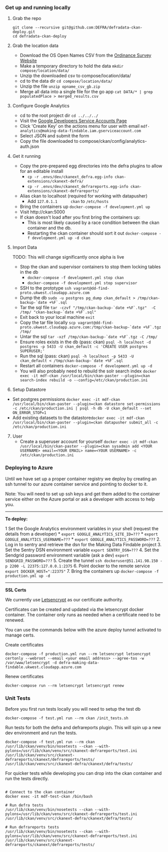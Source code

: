 ### Get up and running locally

1. Grab the repo
    ```
    git clone --recursive git@github.com:DEFRA/defradata-ckan-deploy.git
    cd defradata-ckan-deploy
    ```

2. Grab the location data
    * Download the OS Open Names CSV from the [Ordinance Survey Website](https://www.ordnancesurvey.co.uk/opendatadownload/products.html#OPNAME)
    * Make a temporary directory to hold the data `mkdir compose/location/data/`
    * Unzip the downloaded csv to compose/location/data/
    * cd to the data dir `cd compose/location/data/`
    * Unzip the file `unzip opname_csv_gb.zip`
    * Merge all data into a single file for the go app `cat DATA/* | grep populatedPlace > merged_results.csv`
    
3. Configure Google Analytics
    * cd to the root project dir `cd ../../../`
    * Visit the [Google Developers Service Accounts Page](https://console.developers.google.com/iam-admin/serviceaccounts?project=making-data-findable&folder&organizationId&angularJsUrl=%2Fprojectselector%2Fiam-admin%2Fserviceaccounts%3Fsupportedpurview%3Dproject%26project%3D%26folder%3D%26organizationId%3D&authuser=2&supportedpurview)
    * Click 'Create Key' on the actions menu for user with email `mdf-analytics@making-data-findable.iam.gserviceaccount.com`
    * Select JSON and submit the form 
    * Copy the file downloaded to compose/ckan/config/analytics-auth.json

4. Get it running
    * Copy the pre-prepared egg directories into the defra plugins to allow for an editable install
      * `cp -r .envs/dev/ckanext_defra.egg-info ckan-extensions/ckanext-defra/`
      * `cp -r .envs/dev/ckanext_defrareports.egg-info ckan-extensions/ckanext-defrareports/`
    * Alias ckan to localhost (required for working with datapusher)
        * Add `127.0.1.1      ckan` to `/etc/hosts` 
    * Bring the containers up `docker-compose -f development.yml up`
    * Visit http://ckan:5000
    * If ckan doesn't load after you first bring the containers up:
        * This is most likely caused by a race condition between the ckan container and the db.
        * Restarting the ckan container should sort it out `docker-compose -f development.yml up -d ckan`

5. Import Data
    
    TODO: This will change significantly once alpha is live
    
    * Stop the ckan and supervisor containers to stop them locking tables in the db
        * `docker-compose -f development.yml stop ckan`
        * `docker-compose -f development.yml stop supervisor`
    * SSH to the prototype `ssh vagrant@dd-find-proto.ukwest.cloudapp.azure.com`
    * Dump the db ``sudo -u postgres pg_dump ckan_default > /tmp/ckan-backup-`date +%F`.sql``
    * Tar the sql file ``tar -czvf "/tmp/ckan-backup-`date +%F`.tgz"  -C /tmp/ "ckan-backup-`date +%F`.sql"``
    * Exit back to your local machine `exit`
    * Copy the tar file locally ``scp vagrant@dd-find-proto.ukwest.cloudapp.azure.com:/tmp/ckan-backup-`date +%F`.tgz /tmp/``
    * Untar the sql ``tar -xzf /tmp/ckan-backup-`date +%F`.tgz -C /tmp/``
    * Ensure roles exists in the db (pass: ckan) `psql -h localhost -d postgres -p 5433 -U ckan_default -c 'CREATE USER postgres SUPERUSER;'`
    * Run the sql (pass: ckan) ``psql -h localhost -p 5433 -U ckan_default < /tmp/ckan-backup-`date +%F`.sql`` 
    * Restart all containers `docker-compose -f development.yml up -d`
    * You will also probably need to rebuild the solr search index `docker exec -it mdf-ckan /usr/local/bin/ckan-paster --plugin=ckan search-index rebuild -o --config=/etc/ckan/production.ini`
    
6. Setup Datastore
  * Set postgres permissions ``docker exec -it mdf-ckan /usr/local/bin/ckan-paster --plugin=ckan datastore set-permissions -c /etc/ckan/production.ini | psql -h db -U ckan_default --set ON_ERROR_STOP=1``
  * Add existing datasets to the datastore``docker exec -it mdf-ckan /usr/local/bin/ckan-paster --plugin=ckan datapusher submit_all -c /etc/ckan/production.ini``  
7. User
    * Create a superuser account for yourself ``docker exec -it mdf-ckan /usr/local/bin/ckan-paster --plugin=ckan sysadmin add <YOUR USERNAME> email=<YOUR EMAIL> name=<YOUR USERNAME> -c /etc/ckan/production.ini``
    

### Deploying to Azure

Until we have set up a proper container registry we deploy by creating an ssh tunnel to our azure container service and pointing to docker to it.

Note: You will need to set up ssh keys and get them added to the container service either on the Azure portal or ask a developer with access to help you.

-----------

**To deploy:**

1 Set the Google Analytics environment variables in your shell (request the details from a developer)
    * `export GOOGLE_ANALYTICS_SITE_ID=???`
    * `export GOOGLE_ANALYTICS_USERNAME=???`
    * `export GOOGLE_ANALYTICS_PASSWORD=???`
2. Log in to sentry and retrieve the dsn for the Making Data Findable project
3. Set the Sentry DSN environment variable `export SENTRY_DSN=???`
4. Set the Sendgrid password environment variable (ask a dev) `export SENDGRID_PASSWORD=???`
5. Create the tunnel `ssh dockeruser@51.141.98.150 -p 2200 -L 22375:127.0.0.1:2375`
6. Point docker to the remote service `export DOCKER_HOST=":22375"`
7. Bring the containers up `docker-compose -f production.yml up -d`

-----------

**SSL Certs**

We currently use [Letsencrypt](https://letsencrypt.org/) as our certificate authority.

Certificates can be created and updated via the letsencrypt docker container. The container only runs as needed when a certificate need to be renewed. 

You can use the commands below with the azure deploy tunnel activated to manage certs. 


Create certificates
```
docker-compose -f production.yml run --rm letsencrypt letsencrypt certonly --webroot --email <your email address> --agree-tos -w /var/www/letsencrypt -d defra-making-data-findable.ukwest.cloudapp.azure.com
```

Renew certificates
```
docker-compose run --rm letsencrypt letsencrypt renew
```

### Unit Tests

Before you first run tests locally you will need to setup the test db
```.env
docker-compose -f test.yml run --rm ckan /init_tests.sh
```

Run tests for both the defra and defrareports plugin. This will spin up a new dev environment and run the tests.
```.env
docker-compose -f test.yml run --rm ckan /usr/lib/ckan/venv/bin/nosetests --ckan --with-pylons=/usr/lib/ckan/venv/src/ckanext-defrareports/test.ini /usr/lib/ckan/venv/src/ckanext-defrareports/ckanext/defrareports/tests/ /usr/lib/ckan/venv/src/ckanext-defra/ckanext/defra/tests/
```

For quicker tests while developing you can drop into the ckan container and run the tests directly.
```.env

# Connect to the ckan container
docker exec -it mdf-test-ckan /bin/bash

# Run defra tests
/usr/lib/ckan/venv/bin/nosetests --ckan --with-pylons=/usr/lib/ckan/venv/src/ckanext-defrareports/test.ini /usr/lib/ckan/venv/src/ckanext-defra/ckanext/defra/tests/

# Run defrareports tests
/usr/lib/ckan/venv/bin/nosetests --ckan --with-pylons=/usr/lib/ckan/venv/src/ckanext-defrareports/test.ini /usr/lib/ckan/venv/src/ckanext-defrareports/ckanext/defrareports/tests/
```